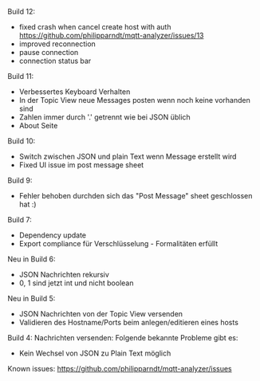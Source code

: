 Build 12:
- fixed crash when cancel create host with auth
https://github.com/philipparndt/mqtt-analyzer/issues/13
- improved reconnection
- pause connection
- connection status bar

Build 11:
- Verbessertes Keyboard Verhalten
- In der Topic View neue Messages posten wenn noch keine vorhanden sind
- Zahlen immer durch '.' getrennt wie bei JSON üblich
- About Seite

Build 10:
- Switch zwischen JSON und plain Text wenn Message erstellt wird
- Fixed UI issue im post message sheet

Build 9:
- Fehler behoben durchden sich das "Post Message" sheet geschlossen hat :)

Build 7:
- Dependency update
- Export compliance für Verschlüsselung - Formalitäten erfüllt

Neu in Build 6:
- JSON Nachrichten rekursiv
- 0, 1 sind jetzt int und nicht boolean

Neu in Build 5:
- JSON Nachrichten von der Topic View versenden
- Validieren des Hostname/Ports beim anlegen/editieren eines hosts

Build 4:
Nachrichten versenden:
Folgende bekannte Probleme gibt es:
- Kein Wechsel von JSON zu Plain Text möglich

Known issues:
https://github.com/philipparndt/mqtt-analyzer/issues
